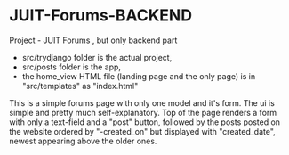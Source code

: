 # JUIT-Forums-BACKEND
Project - JUIT Forums , but only backend part

- src/trydjango folder is the actual project,
- src/posts folder is the app,
- the home_view HTML file (landing page and the only page) is in "src/templates" as "index.html"

This is a simple forums page with only one model and it's form. The ui is simple and pretty much self-explanatory.
Top of the page renders a form with only a text-field and a "post" button,
  followed by the posts posted on the website ordered by "-created_on" but displayed with "created_date", newest appearing above the older ones.

